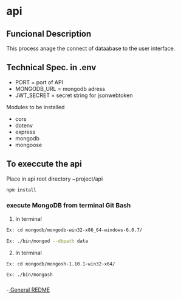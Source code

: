 # api

## Funcional Description
This process anage the connect of dataabase to the user interface.


## Technical  Spec. in .env
- PORT = port of API
- MONGODB_URL = mongodb adress
- JWT_SECRET = secret string for jsonwebtoken


Modules to be installed
- cors
- dotenv
- express
- mongodb
- mongoose


## To execcute the api

Place in api root directory ~project/api

```sh
npm install
```
### execute MongoDB from terminal Git Bash
1. In terminal
```sh
Ex: cd mongodb/mongodb-win32-x86_64-windows-6.0.7/
```
```sh
Ex: ./bin/mongod --dbpath data
```
2. In terminal
```sh
Ex: cd mongodb/mongosh-1.10.1-win32-x64/
```
```sh
Ex: ./bin/mongosh
```
###
-[ General REDME ](../doc/README.md)